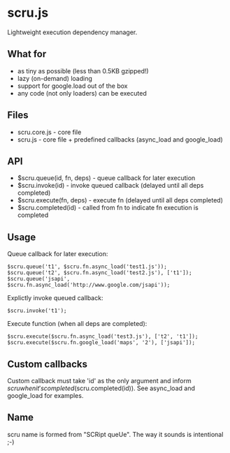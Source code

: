 scru.js
=======

Lightweight execution dependency manager.

What for
--------

- as tiny as possible (less than 0.5KB gzipped!)
- lazy (on-demand) loading
- support for google.load out of the box
- any code (not only loaders) can be executed 

Files
-----

- scru.core.js - core file
- scru.js - core file + predefined callbacks (async_load and google_load)

API
---

- $scru.queue(id, fn, deps) - queue callback for later execution
- $scru.invoke(id) - invoke queued callback (delayed until all deps completed)
- $scru.execute(fn, deps) - execute fn (delayed until all deps completed)
- $scru.completed(id) - called from fn to indicate fn execution is completed

Usage
-----

Queue callback for later execution:

    $scru.queue('t1', $scru.fn.async_load('test1.js'));
    $scru.queue('t2', $scru.fn.async_load('test2.js'), ['t1']);
    $scru.queue('jsapi', $scru.fn.async_load('http://www.google.com/jsapi'));

Explictly invoke queued callback:

    $scru.invoke('t1');

Execute function (when all deps are completed):

    $scru.execute($scru.fn.async_load('test3.js'), ['t2', 't1']);
    $scru.execute($scru.fn.google_load('maps', '2'), ['jsapi']);

Custom callbacks
----------------

Custom callback must take 'id' as the only argument and inform $scru when it's
completed ($scru.completed(id)). See async_load and google_load for examples.

Name
----

scru name is formed from "SCRipt queUe". The way it sounds is intentional ;-)
